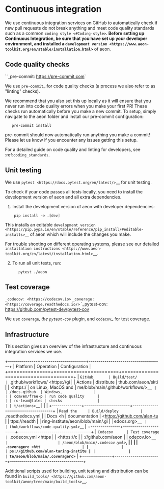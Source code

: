 # Continuous integration

We use continuous integration services on GitHub to automatically check
if new pull requests do not break anything and meet code quality
standards such as a common `coding style <#Coding-style>`__.
Before setting up Continuous Integration, be sure that you have set
up your developer environment, and installed a
`development version <https://www.aeon-toolkit.org/en/stable/installation.html>`__
of aeon.

## Code quality checks

``_pre-commit: <https://pre-commit.com>`

We use `pre-commit`_ for code quality checks (a process we also refer to as "linting" checks).

We recommend that you also set this up locally as it will ensure that you never run into code quality errors when you make your first PR!
These checks run automatically before you make a new commit.
To setup, simply navigate to the aeon folder and install our pre-commit configuration:

```{code-block} powershell
   pre-commit install
```

pre-commit should now automatically run anything you make a commit! Please let us know if you encounter any issues getting this setup.

For a detailed guide on code quality and linting for developers, see :ref:`coding_standards`.

## Unit testing

We use `pytest <https://docs.pytest.org/en/latest/>`__ for unit testing.

To check if your code passes all tests locally, you need to install the
development version of aeon and all extra dependencies.

1. Install the development version of aeon with developer dependencies:

```{code-block} powershell
    pip install -e .[dev]
```

   This installs an editable `development
   version <https://pip.pypa.io/en/stable/reference/pip_install/#editable-installs>`__
   of aeon which will include the changes you make.

   For trouble shooting on different operating systems, please see our detailed
   `installation instructions <https://www.aeon-toolkit.org/en/latest/installation.html>`__.

2. To run all unit tests, run:

```{code-block} powershell
      pytest ./aeon
```

## Test coverage

`_codecov: <https://codecov.io>`
`_coverage: <https://coverage.readthedocs.io/>`
`_pytest-cov: <https://github.com/pytest-dev/pytest-cov>

We use `coverage`_, the `pytest-cov`_ plugin, and `codecov`_ for test coverage.

## Infrastructure

This section gives an overview of the infrastructure and continuous
integration services we use.

+---------------+-----------------------+-------------------------------------+
| Platform      | Operation             | Configuration                       |
+===============+=======================+=====================================+
| `GitHub       | Build/test/           | `.github/workflows/ <https://gi     |
| Actions       | distribute            | thub.com/aeon/skti                  |
| <https:/      | on Linux, MacOS and   | me/blob/main/.github/workflows/>`__ |
| /docs.github. | Windows,              |                                     |
| com/en/free-p | run code quality      |                                     |
| ro-team@lates | checks                |                                     |
| t/actions>`__ |                       |                                     |
+---------------+-----------------------+-------------------------------------+
| `Read the     | Build/deploy          | `.readthedocs.yml                   |
| Docs <h       | documentation         | <https://github.com/alan-tu         |
| ttps://readth |                       | ring-institute/aeon/blob/main/.gi   |
| edocs.org>`__ |                       | thub/workflows/code-quality.yml>`__ |
+---------------+-----------------------+-------------------------------------+
| `Codecov      | Test coverage         | `.codecov.yml <https                |
| <https://c    |                       | ://github.com/aeon                  |
| odecov.io>`__ |                       | /aeon/blob/main/.codecov.yml>`__,   |
|               |                       | `.coveragerc <htt                   |
|               |                       | ps://github.com/alan-turing-institu |
|               |                       | te/aeon/blob/main/.coveragerc>`__   |
+---------------+-----------------------+-------------------------------------+

Additional scripts used for building, unit testing and distribution can
be found in
`build_tools/ <https://github.com/aeon-toolkit/aeon/tree/main/build_tools>`__.
